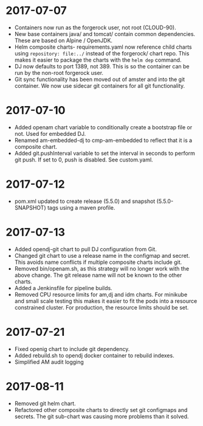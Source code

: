 # 2017-07-07

* Containers now run as the forgerock user, not root (CLOUD-90).
* New base containers java/ and tomcat/ contain common dependencies. These are based on Alpine / OpenJDK.
* Helm composite charts- requirements.yaml now reference child charts using `repository: file:../` instead of 
the forgerock/ chart repo. This makes it easier to package the charts with the `helm dep` command.
* DJ now defaults to port 1389, not 389. This is so the container can be run by the non-root forgerock user.
* Git sync functionality has been moved out of amster and into the git container. We now use sidecar git
containers for all git functionality.

# 2017-07-10

* Added openam chart variable to conditionally create a bootstrap file or not. Used for embedded DJ.
* Renamed am-embedded-dj to cmp-am-embedded to reflect that it is a composite chart.
* Added git.pushInterval variable to set the interval in seconds to perform git push. 
If set to 0, push is disabled. See custom.yaml.

# 2017-07-12

* pom.xml updated to create release (5.5.0) and snapshot (5.5.0-SNAPSHOT) tags using a maven profile.

# 2017-07-13

* Added opendj-git chart to pull DJ configuration from Git.
* Changed git chart to use a release name in the configmap and secret. This avoids name 
conflicts if multiple composite charts include git.
* Removed bin/openam.sh, as this strategy will no longer work with the above change. The git 
release name will not be known to the other charts.
* Added a Jenkinsfile for pipeline builds.
* Removed CPU resource limits for am,dj and idm charts. For minikube and small scale testing this makes
it easier to fit the pods into a resource constrained cluster. For production, the resource 
limits should be set.

# 2017-07-21

* Fixed openig chart to include git dependency.
* Added rebuild.sh to opendj docker container to rebuild indexes.
* Simplified AM audit logging

# 2017-08-11

* Removed git helm chart. 
* Refactored other composite charts to directly set git configmaps and secrets. The git 
sub-chart was causing more problems than it solved.

